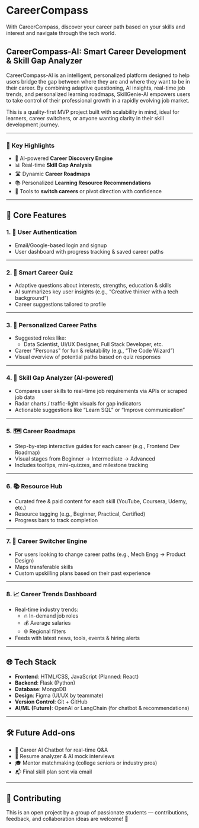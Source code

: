 # CareerCompass
With CareerCompass, discover your career path based on your skills and interest and navigate through the tech world.
## CareerCompass-AI: Smart Career Development & Skill Gap Analyzer

CareerCompass-AI is an intelligent, personalized platform designed to help users bridge the gap between where they are and where they want to be in their career. By combining adaptive questioning, AI insights, real-time job trends, and personalized learning roadmaps, SkillGenie-AI empowers users to take control of their professional growth in a rapidly evolving job market.

This is a quality-first MVP project built with scalability in mind, ideal for learners, career switchers, or anyone wanting clarity in their skill development journey.

---

### 📌 Key Highlights

- 🎯 AI-powered **Career Discovery Engine**
- 📊 Real-time **Skill Gap Analysis**
- 🛣️ Dynamic **Career Roadmaps**
- 📚 Personalized **Learning Resource Recommendations**
- 🧭 Tools to **switch careers** or pivot direction with confidence

---

## 🚀 Core Features

### 1. 🔐 User Authentication

- Email/Google-based login and signup
- User dashboard with progress tracking & saved career paths

---

### 2. 🧠 Smart Career Quiz

- Adaptive questions about interests, strengths, education & skills
- AI summarizes key user insights (e.g., “Creative thinker with a tech background”)
- Career suggestions tailored to profile

---

### 3. 🌟 Personalized Career Paths

- Suggested roles like:
    - Data Scientist, UI/UX Designer, Full Stack Developer, etc.
- Career "Personas" for fun & relatability (e.g., “The Code Wizard”)
- Visual overview of potential paths based on quiz responses

---

### 4. 🧩 Skill Gap Analyzer (AI-powered)

- Compares user skills to real-time job requirements via APIs or scraped job data
- Radar charts / traffic-light visuals for gap indicators
- Actionable suggestions like “Learn SQL” or “Improve communication”

---

### 5. 🗺️ Career Roadmaps

- Step-by-step interactive guides for each career (e.g., Frontend Dev Roadmap)
- Visual stages from Beginner → Intermediate → Advanced
- Includes tooltips, mini-quizzes, and milestone tracking

---

### 6. 📚 Resource Hub

- Curated free & paid content for each skill (YouTube, Coursera, Udemy, etc.)
- Resource tagging (e.g., Beginner, Practical, Certified)
- Progress bars to track completion

---

### 7. 🔄 Career Switcher Engine

- For users looking to change career paths (e.g., Mech Engg → Product Design)
- Maps transferable skills
- Custom upskilling plans based on their past experience

---

### 8. 📈 Career Trends Dashboard

- Real-time industry trends:
    - 🔥 In-demand job roles
    - 💰 Average salaries
    - 🌐 Regional filters
- Feeds with latest news, tools, events & hiring alerts

---

## 🌐 Tech Stack

- **Frontend**: HTML/CSS, JavaScript (Planned: React)
- **Backend**: Flask (Python)
- **Database**: MongoDB
- **Design**: Figma (UI/UX by teammate)
- **Version Control**: Git + GitHub
- **AI/ML (Future)**: OpenAI or LangChain (for chatbot & recommendations)

---

## 🛠️ Future Add-ons

- 💬 Career AI Chatbot for real-time Q&A
- 📝 Resume analyzer & AI mock interviews
- 🎓 Mentor matchmaking (college seniors or industry pros)
- 📬 Final skill plan sent via email

---

## 🤝 Contributing

This is an open project by a group of passionate students — contributions, feedback, and collaboration ideas are welcome! 🚀

